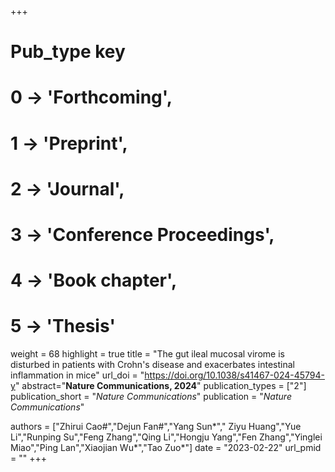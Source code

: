 +++
# Pub_type key
# 0 -> 'Forthcoming',
# 1 -> 'Preprint',
# 2 -> 'Journal',
# 3 -> 'Conference Proceedings',
# 4 -> 'Book chapter',
# 5 -> 'Thesis'

weight = 68
highlight = true
title = "The gut ileal mucosal virome is disturbed in patients with Crohn's disease and exacerbates intestinal inflammation in mice"
url_doi = "https://doi.org/10.1038/s41467-024-45794-y"
abstract="**Nature Communications, 2024**"
publication_types = ["2"]
publication_short = "*Nature Communications*"
publication = "*Nature Communications*"

authors = ["Zhirui Cao#","Dejun Fan#","Yang Sun*"," Ziyu Huang","Yue Li","Runping Su","Feng Zhang","Qing Li","Hongju Yang","Fen Zhang","Yinglei Miao","Ping Lan","Xiaojian Wu*","Tao Zuo*"]
date = "2023-02-22"
url_pmid = ""
+++
